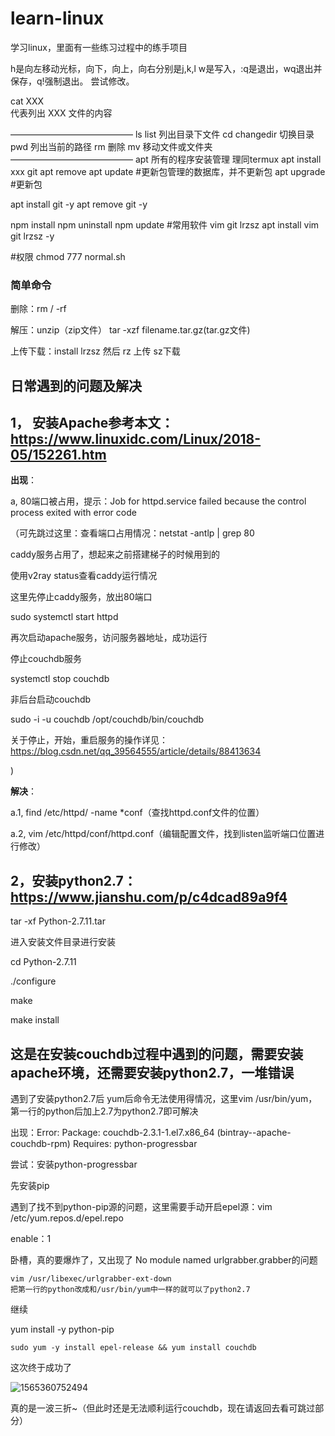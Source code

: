 # learn-linux
学习linux，里面有一些练习过程中的练手项目

h是向左移动光标，向下，向上，向右分别是j,k,l
w是写入，:q是退出，wq退出并保存，q!强制退出。
尝试修改。

cat XXX  
代表列出 XXX 文件的内容



——————————————
ls list 列出目录下文件
cd changedir 切换目录
pwd 列出当前的路径
rm 删除
mv 移动文件或文件夹
——————————————
apt 所有的程序安装管理  理同termux
apt install  xxx  git
apt remove
apt update #更新包管理的数据库，并不更新包
apt upgrade #更新包

apt install git -y
apt remove git -y

npm install
npm uninstall
npm update
#常用软件  vim git lrzsz
apt install vim git lrzsz -y

#权限
chmod 777 normal.sh

### 简单命令

删除：rm / -rf

解压：unzip（zip文件）   tar -xzf filename.tar.gz(tar.gz文件)

上传下载：install lrzsz 然后 rz 上传 sz下载



## 日常遇到的问题及解决

## 1， 安装Apache参考本文：https://www.linuxidc.com/Linux/2018-05/152261.htm

**出现**：

a, 80端口被占用，提示：Job for httpd.service failed because the control process exited with error code

（可先跳过这里：查看端口占用情况：netstat -antlp | grep 80

caddy服务占用了，想起来之前搭建梯子的时候用到的

使用v2ray status查看caddy运行情况

这里先停止caddy服务，放出80端口

sudo systemctl start httpd

再次启动apache服务，访问服务器地址，成功运行

停止couchdb服务

systemctl stop couchdb

非后台启动couchdb

sudo -i -u couchdb /opt/couchdb/bin/couchdb

关于停止，开始，重启服务的操作详见：https://blog.csdn.net/qq_39564555/article/details/88413634

)

**解决**：

a.1, find /etc/httpd/ -name *conf（查找httpd.conf文件的位置）

a.2, vim /etc/httpd/conf/httpd.conf（编辑配置文件，找到listen监听端口位置进行修改）

## 2，安装python2.7：https://www.jianshu.com/p/c4dcad89a9f4

tar -xf Python-2.7.11.tar

进入安装文件目录进行安装

cd Python-2.7.11

./configure

make

make install

## 这是在安装couchdb过程中遇到的问题，需要安装apache环境，还需要安装python2.7，一堆错误

遇到了安装python2.7后 yum后命令无法使用得情况，这里vim /usr/bin/yum，第一行的python后加上2.7为python2.7即可解决

出现：Error: Package: couchdb-2.3.1-1.el7.x86_64 (bintray--apache-couchdb-rpm)
           Requires: python-progressbar

尝试：安装python-progressbar

先安装pip

遇到了找不到python-pip源的问题，这里需要手动开启epel源：vim /etc/yum.repos.d/epel.repo

enable：1

卧槽，真的要爆炸了，又出现了 No module named urlgrabber.grabber的问题

```
vim /usr/libexec/urlgrabber-ext-down
把第一行的python改成和/usr/bin/yum中一样的就可以了python2.7
```

继续

yum install -y python-pip

```
sudo yum -y install epel-release && yum install couchdb
```

这次终于成功了

![1565360752494](C:\Users\xipudata\AppData\Roaming\Typora\typora-user-images\1565360752494.png)

真的是一波三折~（但此时还是无法顺利运行couchdb，现在请返回去看可跳过部分）